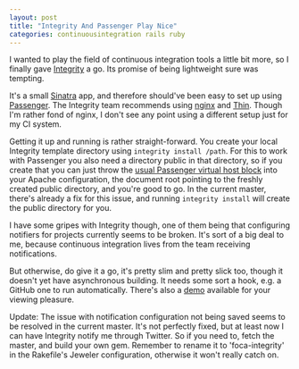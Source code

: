 ```yaml
---
layout: post
title: "Integrity And Passenger Play Nice"
categories: continuousintegration rails ruby
---
```

I wanted to play the field of continuous integration tools a little bit more, so I finally gave [Integrity](http://www.integrityapp.com/) a go. Its promise of being lightweight sure was tempting.

It's a small [Sinatra](http://sinatra.github.com/) app, and therefore should've been easy to set up using [Passenger](http://modrails.com). The Integrity team recommends using [nginx](http://nginx.net) and [Thin](http://code.macournoyer.com/thin/). Though I'm rather fond of nginx, I don't see any point using a different setup just for my CI system.

Getting it up and running is rather straight-forward. You create your local Integrity template directory using `integrity install /path`. For this to work with Passenger you also need a directory public in that directory, so if you create that you can just throw the [usual Passenger virtual host block](http://www.modrails.com/documentation/Users%20guide.html#_rack_specific_options) into your Apache configuration, the document root pointing to the freshly created public directory, and you're good to go. In the current master, there's already a fix for this issue, and running `integrity install` will create the public directory for you.

I have some gripes with Integrity though, one of them being that configuring notifiers for projects currently seems to be broken. It's sort of a big deal to me, because continuous integration lives from the team receiving notifications.

But otherwise, do give it a go, it's pretty slim and pretty slick too, though it doesn't yet have asynchronous building. It needs some sort a hook, e.g. a GitHub one to run automatically. There's also a [demo](http://builder.integrityapp.com/) available for your viewing pleasure.

Update: The issue with notification configuration not being saved seems to be resolved in the current master. It's not perfectly fixed, but at least now I can have Integrity notify me through Twitter. So if you need to, fetch the master, and build your own gem. Remember to rename it to 'foca-integrity' in the Rakefile's Jeweler configuration, otherwise it won't really catch on.
